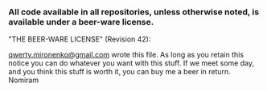  ### All code available in all repositories, unless otherwise noted, is available under a beer-ware license.
 
 "THE BEER-WARE LICENSE" (Revision 42):
 
qwerty.mironenko@gmail.com wrote this file.  As long as you retain this notice you
can do whatever you want with this stuff. If we meet some day, and you think
this stuff is worth it, you can buy me a beer in return.   Nomiram
